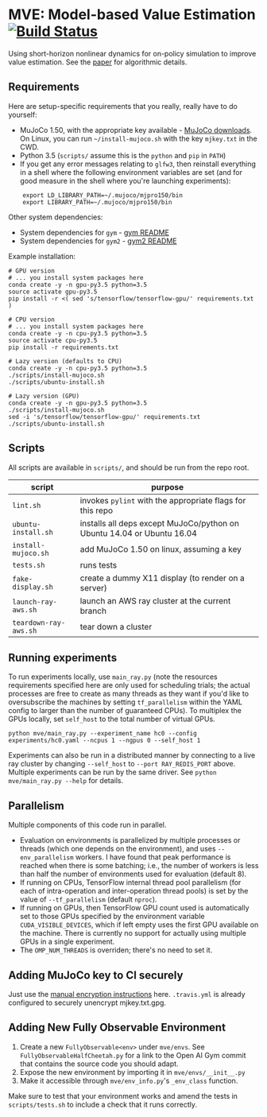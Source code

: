 # MVE: Model-based Value Estimation [![Build Status](https://travis-ci.com/vlad17/mve.svg?token=xAqzxKFpxN3pG4om3z4n&branch=master)](https://travis-ci.com/vlad17/mve)

Using short-horizon nonlinear dynamics for on-policy simulation to improve value estimation. See the [paper](https://arxiv.org/abs/1803.00101) for algorithmic details.

## Requirements

Here are setup-specific requirements that you really, really have to do yourself:

* MuJoCo 1.50, with the appropriate key available - [MuJoCo downloads](https://www.roboti.us/index.html). On Linux, you can run `~/install-mujoco.sh` with the key `mjkey.txt` in the CWD.
* Python 3.5 (`scripts/` assume this is the `python` and `pip` in `PATH`)
* If you get any error messages relating to `glfw3`, then reinstall everything in a shell where the following environment variables are set (and for good measure in the shell where you're launching experiments):

```
    export LD_LIBRARY_PATH=~/.mujoco/mjpro150/bin
    export LIBRARY_PATH=~/.mujoco/mjpro150/bin
```

Other system dependencies:

* System dependencies for `gym` - [gym README](https://github.com/openai/gym/blob/master/README.rst)
* System dependencies for `gym2` - [gym2 README](https://github.com/vlad17/gym2/blob/master/README.md)

Example installation:

    # GPU version
    # ... you install system packages here
    conda create -y -n gpu-py3.5 python=3.5
    source activate gpu-py3.5
    pip install -r <( sed 's/tensorflow/tensorflow-gpu/' requirements.txt )
    
    # CPU version
    # ... you install system packages here
    conda create -y -n cpu-py3.5 python=3.5
    source activate cpu-py3.5
    pip install -r requirements.txt
    
    # Lazy version (defaults to CPU)
    conda create -y -n cpu-py3.5 python=3.5
    ./scripts/install-mujoco.sh
    ./scripts/ubuntu-install.sh
    
    # Lazy version (GPU)
    conda create -y -n gpu-py3.5 python=3.5
    ./scripts/install-mujoco.sh
    sed -i 's/tensorflow/tensorflow-gpu/' requirements.txt
    ./scripts/ubuntu-install.sh
    
## Scripts

All scripts are available in `scripts/`, and should be run from the repo root.

| script | purpose |
| ------ | ------- |
| `lint.sh` | invokes `pylint` with the appropriate flags for this repo |
| `ubuntu-install.sh` | installs all deps except MuJoCo/python on Ubuntu 14.04 or Ubuntu 16.04 |
| `install-mujoco.sh` | add MuJoCo 1.50 on linux, assuming a key |
| `tests.sh` | runs tests |
| `fake-display.sh` | create a dummy X11 display (to render on a server) |
| `launch-ray-aws.sh` | launch an AWS ray cluster at the current branch |
| `teardown-ray-aws.sh` | tear down a cluster |

## Running experiments

To run experiments locally, use `main_ray.py` (note the resources requirements specified here are only used for scheduling trials; the actual processes are free to create as many threads as they want if you'd like to oversubscribe the machines by setting `tf_parallelism` within the YAML config to larger than the number of guaranteed CPUs). To multiplex the GPUs locally, set `self_host` to the total number of virtual GPUs.

    python mve/main_ray.py --experiment_name hc0 --config experiments/hc0.yaml --ncpus 1 --ngpus 0 --self_host 1

Experiments can also be run in a distributed manner by connecting to a live ray cluster by changing `--self_host` to `--port RAY_REDIS_PORT` above. Multiple experiments can be run by the same driver. See `python mve/main_ray.py --help` for details.

## Parallelism

Multiple components of this code run in parallel.

* Evaluation on environments is parallelized by multiple processes or threads (which one depends on the environment), and uses `--env_parallelism` workers. I have found that peak performance is reached when there is some batching; i.e., the number of workers is less than half the number of environments used for evaluation (default 8).
* If running on CPUs, TensorFlow internal thread pool parallelism (for each of intra-operation and inter-operation thread pools) is set by the value of `--tf_parallelism` (default `nproc`).
* If running on GPUs, then TensorFlow GPU count used is automatically set to those GPUs specified by the environment variable `CUDA_VISIBLE_DEVICES`, which if left empty uses the first GPU available on the machine. There is currently no support for actually using multiple GPUs in a single experiment.
* The `OMP_NUM_THREADS` is overriden; there's no need to set it.

## Adding MuJoCo key to CI securely

Just use the [manual encryption instructions](https://docs.travis-ci.com/user/encrypting-files/#Manual-Encryption) here. `.travis.yml` is already configured to securely unencrypt mjkey.txt.gpg.

## Adding New Fully Observable Environment

1. Create a new `FullyObservable<env>` under `mve/envs`. See `FullyObservableHalfCheetah.py` for a link to the Open AI Gym commit that contains the source code you should adapt.
2. Expose the new environment by importing it in `mve/envs/__init__.py`
3. Make it accessible through `mve/env_info.py`'s `_env_class` function.

Make sure to test that your environment works and amend the tests in `scripts/tests.sh` to include a check that it runs correctly.

